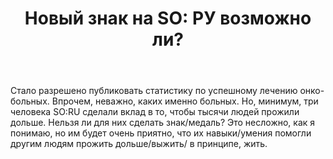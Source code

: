 ﻿---
title: "Новый знак на SO: РУ возможно ли?"
se.owner.user_id: 242027
se.owner.display_name: "Viktor Tomilov"
se.owner.link: "https://ru.meta.stackoverflow.com/users/242027/viktor-tomilov"
se.link: "https://ru.meta.stackoverflow.com/questions/12820/%d0%9d%d0%be%d0%b2%d1%8b%d0%b9-%d0%b7%d0%bd%d0%b0%d0%ba-%d0%bd%d0%b0-so-%d0%a0%d0%a3-%d0%b2%d0%be%d0%b7%d0%bc%d0%be%d0%b6%d0%bd%d0%be-%d0%bb%d0%b8"
se.question_id: 12820
se.post_type: question
---
<p>Стало разрешено публиковать статистику по успешному лечению онко-больных. Впрочем, неважно, каких именно больных. Но, минимум, три человека SO:RU сделали вклад в то, чтобы тысячи людей прожили дольше. Нельзя ли для них сделать знак/медаль? Это несложно, как я понимаю, но им будет очень приятно, что их навыки/умения помогли другим людям прожить дольше/выжить/ в принципе, жить.</p>
